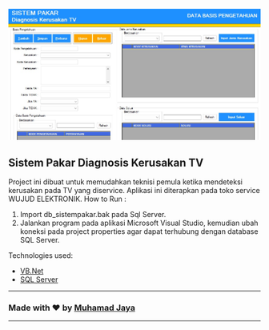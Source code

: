 ![Sistem Pakar Diagnosis Kerusakan TV](./preview.jpg)

## Sistem Pakar Diagnosis Kerusakan TV

Project ini dibuat untuk memudahkan teknisi pemula ketika mendeteksi kerusakan pada TV yang diservice. Aplikasi ini diterapkan pada toko service WUJUD ELEKTRONIK.
How to Run :
1. Import db_sistempakar.bak pada Sql Server.
2. Jalankan program pada aplikasi Microsoft Visual Studio, kemudian ubah koneksi pada project properties agar dapat terhubung dengan database SQL Server.


Technologies used:

- [VB.Net](https://learn.microsoft.com/en-us/dotnet/visual-basic/)
- [SQL Server](https://learn.microsoft.com/en-us/sql/sql-server/?view=sql-server-ver16)

---

### Made with ❤️ by [Muhamad Jaya][jaya-ig]

---

[jaya-ig]: https://www.instagram.com/muhamadjayaa/
